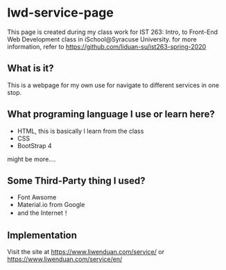 # lwd-service-page
This page is created during my class work for IST 263: Intro, to Front-End Web Development class in iSchool@Syracuse University. for more information, refer to https://github.com/liduan-su/ist263-spring-2020
## What is it?
This is a webpage for my own use for navigate to different services in one stop.
## What programing language I use or learn here?
- HTML, this is basically I learn from the class
- CSS
- BootStrap 4

might be more....
## Some Third-Party thing I used?
- Font Awsome
- Material.io from Google
- and the Internet！
## Implementation
Visit the site at https://www.liwenduan.com/service/ or https://www.liwenduan.com/service/en/
